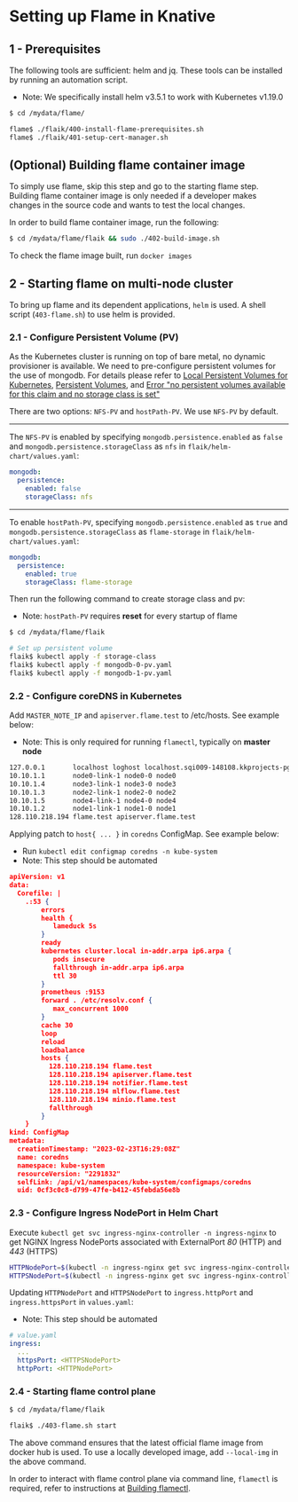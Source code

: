 # Setting up Flame in Knative

## 1 - Prerequisites
The following tools are sufficient: helm and jq. These tools can be installed by running an automation script.
- Note: We specifically install helm v3.5.1 to work with Kubernetes v1.19.0
```bash
$ cd /mydata/flame/

flame$ ./flaik/400-install-flame-prerequisites.sh
flame$ ./flaik/401-setup-cert-manager.sh
```

## (Optional) Building flame container image
To simply use flame, skip this step and go to the starting flame step. Building flame container image is only needed if a developer makes changes in the source code and wants to test the local changes.

In order to build flame container image, run the following:
```bash
$ cd /mydata/flame/flaik && sudo ./402-build-image.sh
```
To check the flame image built, run `docker images`

## 2 - Starting flame on multi-node cluster

To bring up flame and its dependent applications, `helm` is used. A shell script (`403-flame.sh`) to use helm is provided. 

### 2.1 - Configure Persistent Volume (PV)
As the Kubernetes cluster is running on top of bare metal, no dynamic provisioner is available. We need to pre-configure persistent volumes for the use of mongodb. For details please refer to [Local Persistent Volumes for Kubernetes](https://kubernetes.io/blog/2018/04/13/local-persistent-volumes-beta/), [Persistent Volumes](https://kubernetes.io/docs/concepts/storage/persistent-volumes/), and [Error "no persistent volumes available for this claim and no storage class is set"](https://stackoverflow.com/questions/55780083/error-no-persistent-volumes-available-for-this-claim-and-no-storage-class-is-se)

There are two options: `NFS-PV` and `hostPath-PV`. We use `NFS-PV` by default.

---
The `NFS-PV` is enabled by specifying `mongodb.persistence.enabled` as `false` and `mongodb.persistence.storageClass` as `nfs` in `flaik/helm-chart/values.yaml`:
```yaml
mongodb:
  persistence:
    enabled: false
    storageClass: nfs
```

---
To enable `hostPath-PV`, specifying `mongodb.persistence.enabled` as `true` and `mongodb.persistence.storageClass` as `flame-storage` in `flaik/helm-chart/values.yaml`:
```yaml
mongodb:
  persistence:
    enabled: true
    storageClass: flame-storage
```
Then run the following command to create storage class and pv:
- Note: `hostPath-PV` requires **reset** for every startup of flame
```bash
$ cd /mydata/flame/flaik

# Set up persistent volume
flaik$ kubectl apply -f storage-class
flaik$ kubectl apply -f mongodb-0-pv.yaml
flaik$ kubectl apply -f mongodb-1-pv.yaml
```

### 2.2 - Configure coreDNS in Kubernetes
Add `MASTER_NOTE_IP` and `apiserver.flame.test` to /etc/hosts. See example below:
- Note: This is only required for running `flamectl`, typically on **master node**
```bash
127.0.0.1       localhost loghost localhost.sqi009-148108.kkprojects-pg0.utah.cloudlab.us
10.10.1.1       node0-link-1 node0-0 node0
10.10.1.4       node3-link-1 node3-0 node3
10.10.1.3       node2-link-1 node2-0 node2
10.10.1.5       node4-link-1 node4-0 node4
10.10.1.2       node1-link-1 node1-0 node1
128.110.218.194 flame.test apiserver.flame.test
```

Applying patch to `host{ ... }` in `coredns` ConfigMap. See example below:
- Run `kubectl edit configmap coredns -n kube-system`
- Note: This step should be automated
```json
apiVersion: v1
data:
  Corefile: |
    .:53 {
        errors
        health {
           lameduck 5s
        }
        ready
        kubernetes cluster.local in-addr.arpa ip6.arpa {
           pods insecure
           fallthrough in-addr.arpa ip6.arpa
           ttl 30
        }
        prometheus :9153
        forward . /etc/resolv.conf {
           max_concurrent 1000
        }
        cache 30
        loop
        reload
        loadbalance
        hosts {
          128.110.218.194 flame.test
          128.110.218.194 apiserver.flame.test
          128.110.218.194 notifier.flame.test
          128.110.218.194 mlflow.flame.test
          128.110.218.194 minio.flame.test
          fallthrough
        }
    }
kind: ConfigMap
metadata:
  creationTimestamp: "2023-02-23T16:29:08Z"
  name: coredns
  namespace: kube-system
  resourceVersion: "2291832"
  selfLink: /api/v1/namespaces/kube-system/configmaps/coredns
  uid: 0cf3c0c8-d799-47fe-b412-45febda56e8b
```

### 2.3 - Configure Ingress NodePort in Helm Chart
Execute `kubectl get svc ingress-nginx-controller -n ingress-nginx` to get NGINX Ingress NodePorts associated with ExternalPort *80* (HTTP) and *443* (HTTPS)

```bash
HTTPNodePort=$(kubectl -n ingress-nginx get svc ingress-nginx-controller -o jsonpath='{.spec.ports[0].nodePort}')
HTTPSNodePort=$(kubectl -n ingress-nginx get svc ingress-nginx-controller -o jsonpath='{.spec.ports[1].nodePort}')
```

Updating `HTTPNodePort` and `HTTPSNodePort` to `ingress.httpPort` and `ingress.httpsPort` in `values.yaml`:
- Note: This step should be automated
```yaml
# value.yaml
ingress:
  ...
  httpsPort: <HTTPSNodePort>
  httpPort: <HTTPNodePort>
```

### 2.4 - Starting flame control plane
```bash
$ cd /mydata/flame/flaik

flaik$ ./403-flame.sh start
```
The above command ensures that the latest official flame image from docker hub is used. To use a locally developed image, add `--local-img` in the above command.

In order to interact with flame control plane via command line, `flamectl` is required, refer to instructions at [Building flamectl](04-dev-setup.md).